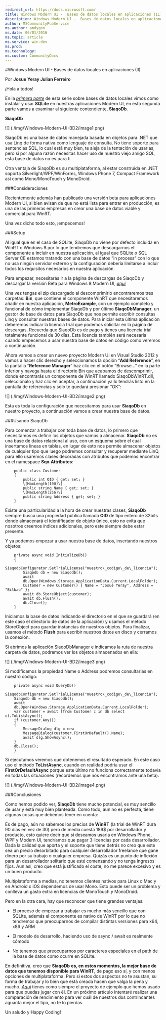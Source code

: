 ```yaml
---
redirect_url: https://docs.microsoft.com/
title: Windows Modern UI -  Bases de datos locales en aplicaciones (II)
description: Windows Modern UI -  Bases de datos locales en aplicaciones (II)
author: MSCommunityPubService
ms.author: andygon
ms.date: 06/01/2016
ms.topic: article
ms.service: win-dev
ms.prod: 
ms.technology:
ms.custom: CommunityDocs
---
```


#Windows Modern UI -  Bases de datos locales en aplicaciones (II)

Por **Josue Yeray Julian Ferreiro**



¡Hola a todos!

En la [*primera
parte*](http://geeks.ms/blogs/jyeray/archive/2012/07/04/windows-8-bases-de-datos-locales-en-aplicaciones-metro-i.aspx)
de esta serie sobre bases de datos locales vimos como instalar y usar
**SQLite** en nuestras aplicaciones Modern UI, en esta segunda parte
vamos a examinar al siguiente contendiente, **SiaqoDb**.

**SiaqoDb**

![] (./img/Windows-Modern-UI-BD2/image1.png)

SiaqoDb es una base de datos manejada basada en objetos para .NET que
usa Linq de forma nativa como lenguaje de consulta. No tiene soporte
para sentencias SQL, lo cual está muy bien, te aleja de la tentación de
usarlas, pero si por alguna razón necesitas hacer uso de nuestro viejo
amigo SQL, esta base de datos no es para ti.

Otra ventaja de SiaqoDb es su multiplataforma, al estar construida en
.NET soporta Silverlight/WPF/WinForms, Windows Phone 7, Compact
Framework así como Mono/MonoTouch y MonoDroid.

###Consideraciones


Recientemente además han publicado una versión beta para aplicaciones
Modern UI, si bien avisan de que no está lista para entrar en
producción, es una de las primeras empresas en crear una base de datos
viable y comercial para WinRT.

Una vez dicho todo esto, ¡empecemos!

###Setup


Al igual que en el caso de SQLite, SiaqoDb no viene por defecto incluida
en WinRT o Windows 8 por lo que tendremos que descargarnos el componente
a incluir en nuestra aplicación, al igual que SQLite o SQL Server CE
estamos tratando con una base de datos “in process” con lo que no usa
ningún servidor externo y la configuración debería limitarse a incluir
todos los requisitos necesarios en nuestra aplicación.

Para empezar, necesitarás ir a la página de descargas de SiaqoDb y
descargar la versión Beta para Windows 8 Modern UI,
[*aquí*](http://siaqodb.com/?page_id=8)

Una vez tengas el zip descargado al descomprimirlo encontraremos tres
carpetas: **Bin**, que contiene el componente WinRT que necesitaremos
añadir en nuestra aplicación, **MetroExample**, con un ejemplo completo
y funcional de cómo implementar SiaqoDb y por último **SiaqoDbManager**,
un gestor de base de datos para SiaqoDb que nos permite escribir
consultas Linq y consultar nuestras bases de datos. Para iniciar esta
última aplicación deberemos indicar la licencia trial que podemos
solicitar en la página de descargas. Recuerda que SiaqoDb es de pago y
tienes una licencia trial totalmente funcional de 30 días. Esta licencia
también será necesaria cuando empecemos a usar nuestra base de datos en
código como veremos a continuación.

Ahora vamos a crear un nuevo proyecto Modern UI en Visual Studio 2012 y
vamos a hacer clic derecho y seleccionamos la opción “**Add
Reference**”, en la pantalla “**Reference Manager**” haz clic en el
botón “Browse…” en la parte inferior y navega hasta el directorio Bin
que acabamos de descomprimir, donde encontrarás un componente de WinRT
llamado SiaqoDbWinRT.dll, selecciónalo y haz clic en aceptar, a
continuación ya lo tendrás listo en la pantalla de referencias y solo te
quedará presionar “OK”:

![] (./img/Windows-Modern-UI-BD2/image2.png)

Esta es toda la configuración que necesitamos para usar **SiaqoDb** en
nuestro proyecto, a continuación vamos a crear nuestra base de datos.

###Usando SiaqoDb


Para comenzar a trabajar con toda base de datos, lo primero que
necesitamos es definir los objetos que vamos a almacenar. **SiaqoDb** no
es una base de datos relacional al uso, con un esquema sobre el cual
insertamos líneas en tablas, en lugar de esto nos permite almacenar
objetos de cualquier tipo que luego podremos consultar y recuperar
mediante LinQ, para ello usaremos clases decoradas con atributos que
podemos encontrar en el namespace **Sqo.Attributes**:


```
    public class Customer
    {
        public int OID { get; set; }
        \[MaxLength(100)\]
        public string Name { get; set; }
        \[MaxLength(256)\]
        public string Address { get; set; }
    }
```

Existe una particularidad a la hora de crear nuestras clases,
**SiaqoDb** siempre busca una propiedad pública llamada **OID** de tipo
entero de 32bits donde almacenará el identificador de objeto único, esto
no evita que nosotros creemos índices adicionales, pero este siempre
debe estar presente.

Y ya podemos empezar a usar nuestra base de datos, insertando nuestros
objetos:


```
    private async void InitializeDb()
    {
        SiaqodbConfigurator.SetTrialLicense("nuestro\_codigo\_de\_licencia");
        Siaqodb db = new Siaqodb();
        await
        db.Open(Windows.Storage.ApplicationData.Current.LocalFolder);
        Customer = new Customer() { Name = "Josué Yeray", Address = "Bilbao" };
        await db.StoreObject(customer);
        await db.Flush();
        db.Close();
    }
```

Iniciamos la base de datos indicando el directorio en el que se guardará
(en este caso el directorio de datos de la aplicación) y usamos el
método StoreObject para guardar instancias de nuestros objetos. Para
finalizar, usamos el método **Flush** para escribir nuestros datos en
disco y cerramos la conexión.

Si abrimos la aplicación SiaqoDbManager e indicamos la ruta de nuestra
carpeta de datos, podremos ver los objetos almacenados en ella:

![] (./img/Windows-Modern-UI-BD2/image3.png)
 

Si modificamos la propiedad Name o Address podremos consultarlas en
nuestro código:

```
    private async void QueryDb()
    SiaqodbConfigurator.SetTrialLicense("nuestro\_codigo\_de\_licencia");
    Siaqodb db = new Siaqodb();
    await
    db.Open(Windows.Storage.ApplicationData.Current.LocalFolder);
    var customer = await (from Customer c in db select c).ToListAsync();
    if (customer.Any())
    {
        MessageDialog dlg = new
        MessageDialog(customer.FirstOrDefault().Name);
        await dlg.ShowAsync();
    }
    db.Close();
    }
```

Si ejecutamos veremos que obtenemos el resultado esperado. En este caso
uso el método **ToListAsync**, cuando en realidad podría usar el
**FirstOrDefaultAsync** porque este último no funciona correctamente
todavía en todas las situaciones (recordemos que nos encontramos ante
una beta).

![] (./img/Windows-Modern-UI-BD2/image4.png)

###Conclusiones


Como hemos podido ver, **SiaqoDb** tiene mucho potencial, es muy
sencillo de usar y está muy bien planteada. Como todo, aun no es
perfecta, tiene algunas cosas que debemos tener en cuenta:

Es de pago, aún no sabemos los precios de **WinRT** (la trial de WinRT
dura 90 días en vez de 30) pero de media cuesta 189\$ por desarrollador
y producto, esto quiere decir que si deseamos usarla en Windows Phone,
WPF y Modern UI, tendríamos que pagar 3 licencias por cada
desarrollador. Dada la calidad que aporta y el soporte que tiene detrás
no creo que este sea un precio desorbitado para cualquier desarrollador
freelance que gane dinero por su trabajo o cualquier empresa. Quizás es
un punto de inflexión para un desarrollador solitario que esté
comenzando y no tenga ingresos fijos. Aun así, creo que está justificado
el coste, no me parece excesivo y es un buen producto.

Multiplataforma a medias, no tenemos clientes nativos para Linux o
    Mac y en Android o iOS dependemos de usar Mono. Esto puede ser un
    problema y conlleva un gasto extra en licencias de MonoTouch
    y MonoDroid.



Pero en la otra cara, hay que reconocer que tiene grandes ventajas:

- El proceso de empezar a trabajar es mucho más sencillo que con
    SQLite, además el componente es nativo de WinRT por lo que no
    tendremos que preocuparnos de compilar distintas versiones para x64,
    x86 y ARM

- El modelo de desarrollo, haciendo uso de async / await es realmente
    cómodo

- No tenemos que preocuparnos por caracteres especiales en el path de
    la base de datos como ocurre en SQLite.


En definitiva, creo que **SiaqoDb** **es, en estos momentos, la mejor
base de datos que tenemos disponible para WinRT**, de pago eso sí, y con
menos opciones de multiplataforma. Pero si estos dos aspectos no te
asustan, su forma de trabajar y lo bien que está creada hacen que valga
la pena y mucho.
[*Aquí*](https://skydrive.live.com/redir?resid=FD100135B82F3364!655)
tienes como siempre el proyecto de ejemplo que hemos usado para que
puedas jugar con él. En un próximo artículo intentaré realizar una
comparación de rendimiento para ver cuál de nuestros dos contrincantes
aguanta mejor el tipo, no te lo pierdas.

Un saludo y Happy Coding!




